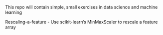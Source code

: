 This repo will contain simple, small exercises in data science and machine learning

Rescaling-a-feature - Use scikit-learn’s MinMaxScaler to rescale a feature array